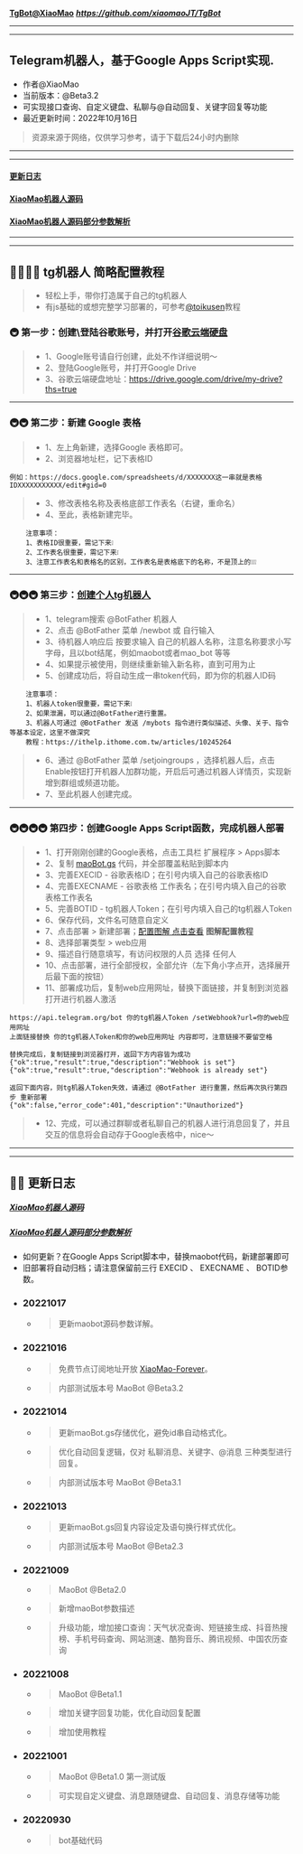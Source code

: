 **[TgBot@XiaoMao](https://github.com/xiaomaoJT/TgBot)**
***https://github.com/xiaomaoJT/TgBot***

------------
------------

## Telegram机器人，基于Google Apps Script实现.
- 作者@XiaoMao
- 当前版本：@Beta3.2
- 可实现接口查询、自定义键盘、私聊与@自动回复、关键字回复等功能
- 最近更新时间：2022年10月16日
> 资源来源于网络，仅供学习参考，请于下载后24小时内删除

------------
------------

#### [更新日志](#update)

#### [XiaoMao机器人源码](https://raw.githubusercontent.com/xiaomaoJT/TgBot/main/Apps%20Script/MaoBot.gs/maoBot.gs)
#### [XiaoMao机器人源码部分参数解析](https://github.com/xiaomaoJT/TgBot/tree/main/Apps%20Script/MaoBot.gs)

------------
------------

## 🌟🌟🌟🌟 tg机器人 简略配置教程
> - 轻松上手，带你打造属于自己的tg机器人
> - 有js基础的或想完整学习部署的，可参考[@toikusen](https://ithelp.ithome.com.tw/users/20130283/ironman/3553)教程


### 🚇 第一步：创建\登陆谷歌账号，并打开[谷歌云端硬盘](https://drive.google.com/drive/my-drive?ths=true)
> - 1、Google账号请自行创建，此处不作详细说明～
> - 2、登陆Google账号，并打开Google Drive
> - 3、谷歌云端硬盘地址：https://drive.google.com/drive/my-drive?ths=true

------------

### 🚇🚇 第二步：新建 Google 表格
> - 1、左上角新建，选择Google 表格即可。
> - 2、浏览器地址栏，记下表格ID 
```text
例如：https://docs.google.com/spreadsheets/d/XXXXXXX这一串就是表格IDXXXXXXXXXXX/edit#gid=0
```
> - 3、修改表格名称及表格底部工作表名（右键，重命名）
> - 4、至此，表格新建完毕。
```text
    注意事项：
    1、表格ID很重要，需记下来❕
    2、工作表名很重要，需记下来❕
    3、注意工作表名和表格名的区别，工作表名是表格底下的名称，不是顶上的❕❕❕
```

------------

### 🚇🚇🚇 第三步：[创建个人tg机器人](https://ithelp.ithome.com.tw/articles/10244411)
> -  1、telegram搜索 @BotFather 机器人
> -  2、点击 @BotFather 菜单 /newbot 或 自行输入
> -  3、待机器人响应后 按要求输入 自己的机器人名称，注意名称要求小写字母，且以bot结尾，例如maobot或者mao_bot 等等
> -  4、如果提示被使用，则继续重新输入新名称，直到可用为止
> -  5、创建成功后，将自动生成一串token代码，即为你的机器人ID码
```text
    注意事项：
    1、机器人token很重要，需记下来❕
    2、如果泄漏，可以通过@BotFather进行重置。
    3、机器人可通过 @BotFather 发送 /mybots 指令进行类似描述、头像、关于、指令等基本设定，这里不做深究
    教程：https://ithelp.ithome.com.tw/articles/10245264
```
> -  6、通过 @BotFather 菜单 /setjoingroups ，选择机器人后，点击Enable按钮打开机器人加群功能，开启后可通过机器人详情页，实现新增到群组或频道功能。
> -  7、至此机器人创建完成。

------------

### 🚇🚇🚇🚇 第四步：创建Google Apps Script函数，完成机器人部署
> -  1、打开刚刚创建的Google表格，点击工具栏 扩展程序 > Apps脚本
> -  2、复制 [maoBot.gs](https://raw.githubusercontent.com/xiaomaoJT/TgBot/main/Apps%20Script/MaoBot.gs/maoBot.gs) 代码，并全部覆盖粘贴到脚本内
> -  3、完善EXECID - 谷歌表格ID；在引号内填入自己的谷歌表格ID
> -  4、完善EXECNAME - 谷歌表格 工作表名；在引号内填入自己的谷歌表格工作表名
> -  5、完善BOTID - tg机器人Token；在引号内填入自己的tg机器人Token
> -  6、保存代码，文件名可随意自定义
> -  7、点击部署 > 新建部署；[配置图解 点击查看](https://github.com/xiaomaoJT/TgBot/tree/main/Apps%20Script/配置图解) **图解配置教程**
> -  8、选择部署类型 > web应用
> -  9、描述自行随意填写，有访问权限的人员 选择 任何人
> -  10、点击部署，进行全部授权，全部允许（左下角小字点开，选择展开后最下面的按钮）
> -  11、部署成功后，复制web应用网址，替换下面链接，并复制到浏览器打开进行机器人激活
```text
https://api.telegram.org/bot 你的tg机器人Token /setWebhook?url=你的web应用网址
上面链接替换 你的tg机器人Token和你的web应用网址 内容即可，注意链接不要留空格

替换完成后，复制链接到浏览器打开，返回下方内容皆为成功
{"ok":true,"result":true,"description":"Webhook is set"}
{"ok":true,"result":true,"description":"Webhook is already set"}

返回下面内容，则tg机器人Token失效，请通过 @BotFather 进行重置，然后再次执行第四步 重新部署
{"ok":false,"error_code":401,"description":"Unauthorized"}
```
> -  12、完成，可以通过群聊或者私聊自己的机器人进行消息回复了，并且交互的信息将会自动存于Google表格中，nice～

------------
------------

## 🌟🌟 <span id="update">更新日志</span>
##### [XiaoMao机器人源码](https://raw.githubusercontent.com/xiaomaoJT/TgBot/main/Apps%20Script/MaoBot.gs/maoBot.gs)
##### [XiaoMao机器人源码部分参数解析](https://github.com/xiaomaoJT/TgBot/tree/main/Apps%20Script/MaoBot.gs)
- 如何更新？在Google Apps Script脚本中，替换maobot代码，新建部署即可
- 旧部署将自动归档；请注意保留前三行 EXECID 、 EXECNAME 、 BOTID参数。

+ ### 20221017
    * > 更新maobot源码参数详解。
+ ### 20221016
    * > 免费节点订阅地址开放 [XiaoMao-Forever](https://gist.githubusercontent.com/xiaomaoJT/921025f761277153bebb30abde7f784f/raw/XiaoMao-Forever)。
    * > 内部测试版本号 MaoBot @Beta3.2
+ ### 20221014
    * > 更新maoBot.gs存储优化，避免id串自动格式化。
    * > 优化自动回复逻辑，仅对 私聊消息、关键字、@消息 三种类型进行回复。
    * > 内部测试版本号 MaoBot @Beta3.1
+ ### 20221013
    * > 更新maoBot.gs回复内容设定及语句换行样式优化。
    * > 内部测试版本号 MaoBot @Beta2.3
+ ### 20221009
    * > MaoBot @Beta2.0
    * > 新增maoBot参数描述
    * > 升级功能，增加接口查询：天气状况查询、短链接生成、抖音热搜榜、手机号码查询、网站测速、酷狗音乐、腾讯视频、中国农历查询
+ ### 20221008
    * > MaoBot @Beta1.1
    * > 增加关键字回复功能，优化自动回复配置
    * > 增加使用教程
+ ### 20221001
    * > MaoBot @Beta1.0 第一测试版
    * > 可实现自定义键盘、消息跟随键盘、自动回复、消息存储等功能
+ ### 20220930
    * > bot基础代码